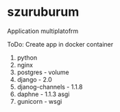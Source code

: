 # szuruburum
Application multiplatofrm 


ToDo:
Create app in docker container

1. python
2. nginx
3. postgres - volume
4. django - 2.0
5. djanog-channels - 1.1.8
5. daphne - 1.1.3 asgi
6. gunicorn - wsgi
